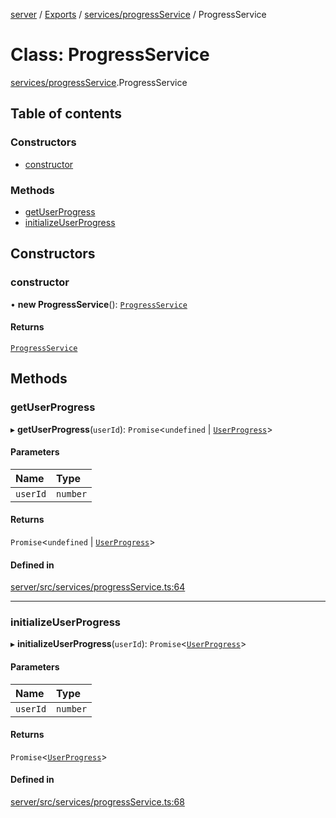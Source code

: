 [server](../README.md) / [Exports](../modules.md) / [services/progressService](../modules/services_progressService.md) / ProgressService

# Class: ProgressService

[services/progressService](../modules/services_progressService.md).ProgressService

## Table of contents

### Constructors

- [constructor](services_progressService.ProgressService.md#constructor)

### Methods

- [getUserProgress](services_progressService.ProgressService.md#getuserprogress)
- [initializeUserProgress](services_progressService.ProgressService.md#initializeuserprogress)

## Constructors

### constructor

• **new ProgressService**(): [`ProgressService`](services_progressService.ProgressService.md)

#### Returns

[`ProgressService`](services_progressService.ProgressService.md)

## Methods

### getUserProgress

▸ **getUserProgress**(`userId`): `Promise`\<`undefined` \| [`UserProgress`](../interfaces/models_UserProgress.UserProgress.md)\>

#### Parameters

| Name | Type |
| :------ | :------ |
| `userId` | `number` |

#### Returns

`Promise`\<`undefined` \| [`UserProgress`](../interfaces/models_UserProgress.UserProgress.md)\>

#### Defined in

[server/src/services/progressService.ts:64](https://github.com/niklas-joh/french-learning-platform/blob/f88c80a984d39a715bd427891d156cc94cff3831/server/src/services/progressService.ts#L64)

___

### initializeUserProgress

▸ **initializeUserProgress**(`userId`): `Promise`\<[`UserProgress`](../interfaces/models_UserProgress.UserProgress.md)\>

#### Parameters

| Name | Type |
| :------ | :------ |
| `userId` | `number` |

#### Returns

`Promise`\<[`UserProgress`](../interfaces/models_UserProgress.UserProgress.md)\>

#### Defined in

[server/src/services/progressService.ts:68](https://github.com/niklas-joh/french-learning-platform/blob/f88c80a984d39a715bd427891d156cc94cff3831/server/src/services/progressService.ts#L68)

